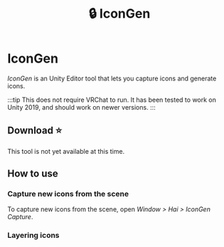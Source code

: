 ﻿---
title: 🔒 IconGen
---

# IconGen

*IconGen* is an Unity Editor tool that lets you capture icons and generate icons.

:::tip
This does not require VRChat to run. It has been tested to work on Unity 2019, and should work on newer versions.
:::

## Download ⭐

This tool is not yet available at this time.

## How to use

### Capture new icons from the scene

To capture new icons from the scene, open *Window > Hai > IconGen Capture*.

### Layering icons

